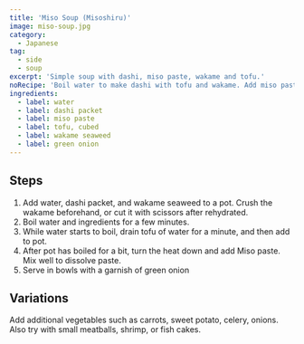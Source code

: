 ```yaml
---
title: 'Miso Soup (Misoshiru)'
image: miso-soup.jpg
category:
  - Japanese
tag:
  - side
  - soup
excerpt: 'Simple soup with dashi, miso paste, wakame and tofu.'
noRecipe: 'Boil water to make dashi with tofu and wakame. Add miso paste on low heat. Optionally add: green onion, vegetables, meat, seafood.'
ingredients:
  - label: water
  - label: dashi packet
  - label: miso paste
  - label: tofu, cubed
  - label: wakame seaweed
  - label: green onion
---
```


## Steps

1. Add water, dashi packet, and wakame seaweed to a pot. Crush the wakame beforehand, or cut it with scissors after rehydrated.
2. Boil water and ingredients for a few minutes.
3. While water starts to boil, drain tofu of water for a minute, and then add to pot.
4. After pot has boiled for a bit, turn the heat down and add Miso paste. Mix well to dissolve paste.
5. Serve in bowls with a garnish of green onion

## Variations

Add additional vegetables such as carrots, sweet potato, celery, onions. Also try with small meatballs, shrimp, or fish cakes.
